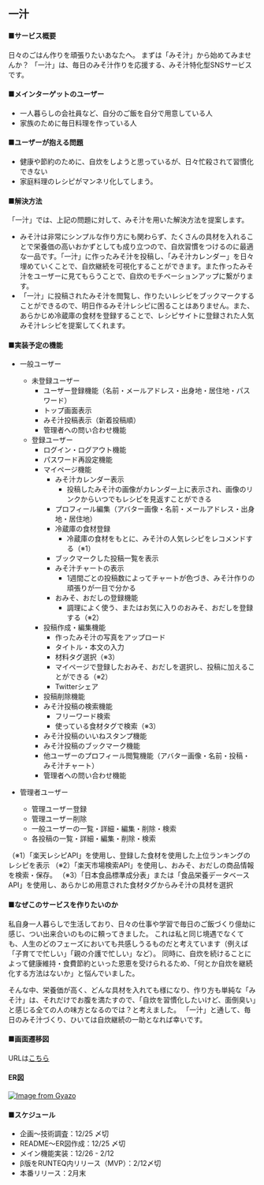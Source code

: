 ## 一汁

#### ■サービス概要
日々のごはん作りを頑張りたいあなたへ。
まずは「みそ汁」から始めてみませんか？
「一汁」は、毎日のみそ汁作りを応援する、みそ汁特化型SNSサービスです。

#### ■メインターゲットのユーザー
- 一人暮らしの会社員など、自分のご飯を自分で用意している人
- 家族のために毎日料理を作っている人

#### ■ユーザーが抱える問題
- 健康や節約のために、自炊をしようと思っているが、日々忙殺されて習慣化できない
- 家庭料理のレシピがマンネリ化してしまう。

#### ■解決方法
「一汁」では、上記の問題に対して、みそ汁を用いた解決方法を提案します。
- みそ汁は非常にシンプルな作り方にも関わらず、たくさんの具材を入れることで栄養価の高いおかずとしても成り立つので、自炊習慣をつけるのに最適な一品です。「一汁」に作ったみそ汁を投稿し、「みそ汁カレンダー」を日々埋めていくことで、自炊継続を可視化することができます。また作ったみそ汁をユーザーに見てもらうことで、自炊のモチベーションアップに繋がります。
- 「一汁」に投稿されたみそ汁を閲覧し、作りたいレシピをブックマークすることができるので、明日作るみそ汁レシピに困ることはありません。また、あらかじめ冷蔵庫の食材を登録することで、レシピサイトに登録された人気みそ汁レシピを提案してくれます。

#### ■実装予定の機能
- 一般ユーザー
  - 未登録ユーザー
    - ユーザー登録機能（名前・メールアドレス・出身地・居住地・パスワード）
    - トップ画面表示
    - みそ汁投稿表示（新着投稿順）
    - 管理者への問い合わせ機能
  - 登録ユーザー
    - ログイン・ログアウト機能
    - パスワード再設定機能
    - マイページ機能
      - みそ汁カレンダー表示
        - 投稿したみそ汁の画像がカレンダー上に表示され、画像のリンクからいつでもレシピを見返すことができる
      - プロフィール編集（アバター画像・名前・メールアドレス・出身地・居住地）
      - 冷蔵庫の食材登録
        - 冷蔵庫の食材をもとに、みそ汁の人気レシピをレコメンドする（※1）
      - ブックマークした投稿一覧を表示
      - みそ汁チャートの表示
        - 1週間ごとの投稿数によってチャートが色づき、みそ汁作りの頑張りが一目で分かる
      - おみそ、おだしの登録機能
        - 調理によく使う、またはお気に入りのおみそ、おだしを登録する（※2）
    - 投稿作成・編集機能
      - 作ったみそ汁の写真をアップロード
      - タイトル・本文の入力
      - 材料タグ選択（※3）
      - マイページで登録したおみそ、おだしを選択し、投稿に加えることができる（※2）
      - Twitterシェア
    - 投稿削除機能
    - みそ汁投稿の検索機能
      - フリーワード検索
      - 使っている食材タグで検索（※3）
    - みそ汁投稿のいいねスタンプ機能
    - みそ汁投稿のブックマーク機能
    - 他ユーザーのプロフィール閲覧機能（アバター画像・名前・投稿・みそ汁チャート）
    - 管理者への問い合わせ機能

- 管理者ユーザー
  - 管理ユーザー登録
  - 管理ユーザー削除
  - 一般ユーザーの一覧・詳細・編集・削除・検索
  - 各投稿の一覧・詳細・編集・削除・検索

（※1）「楽天レシピAPI」を使用し、登録した食材を使用した上位ランキングのレシピを表示
（※2）「楽天市場検索API」を使用し、おみそ、おだしの商品情報を検索・保存。
（※3）「日本食品標準成分表」または「食品栄養データベース API」を使用し、あらかじめ用意された食材タグからみそ汁の具材を選択

#### ■なぜこのサービスを作りたいのか
私自身一人暮らしで生活しており、日々の仕事や学習で毎日のご飯づくり億劫に感じ、つい出来合いのものに頼ってきました。
これは私と同じ境遇でなくても、人生のどのフェーズにおいても共感しうるものだと考えています（例えば「子育てで忙しい」「親の介護で忙しい」など）。
同時に、自炊を続けることによって健康維持・食費節約といった恩恵を受けられるため、「何とか自炊を継続化する方法はないか」と悩んでいました。

そんな中、栄養価が高く、どんな具材を入れても様になり、作り方も単純な「みそ汁」は、それだけでお腹を満たすので、「自炊を習慣化したいけど、面倒臭い」と感じる全ての人の味方となるのでは？と考えました。
「一汁」と通して、毎日のみそ汁づくり、ひいては自炊継続の一助となれば幸いです。

#### ■画面遷移図
URLは[こちら](https://www.figma.com/file/byXYHVgoi48ftTHrX3LmpG/%E4%B8%80%E6%B1%81%EF%BC%8F%E7%94%BB%E9%9D%A2%E9%81%B7%E7%A7%BB%E5%9B%B3?node-id=0%3A1&t=DnZDzoEadONtC7uT-1)

#### ER図
[![Image from Gyazo](https://i.gyazo.com/a9b26b0eca7dded2363ea106232c22e5.png)](https://gyazo.com/a9b26b0eca7dded2363ea106232c22e5)

#### ■スケジュール
- 企画〜技術調査：12/25 〆切
- README〜ER図作成：12/25 〆切
- メイン機能実装：12/26 - 2/12
- β版をRUNTEQ内リリース（MVP）：2/12〆切
- 本番リリース：2月末
